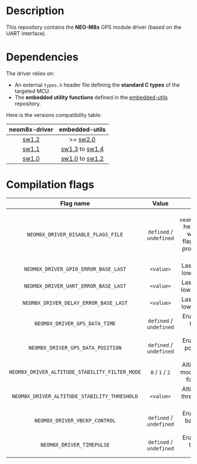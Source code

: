 # Description

This repository contains the **NEO-M8x** GPS module driver (based on the UART interface).

# Dependencies

The driver relies on:

* An external `types.h` header file defining the **standard C types** of the targeted MCU.
* The **embedded utility functions** defined in the [embedded-utils](https://github.com/Ludovic-Lesur/embedded-utils) repository.

Here is the versions compatibility table:

| **neom8x-driver** | **embedded-utils** |
|:---:|:---:|
| [sw1.2](https://github.com/Ludovic-Lesur/neom8x-driver/releases/tag/sw1.2) | >= [sw2.0](https://github.com/Ludovic-Lesur/embedded-utils/releases/tag/sw2.0) |
| [sw1.1](https://github.com/Ludovic-Lesur/neom8x-driver/releases/tag/sw1.1) | [sw1.3](https://github.com/Ludovic-Lesur/embedded-utils/releases/tag/sw1.3) to [sw1.4](https://github.com/Ludovic-Lesur/embedded-utils/releases/tag/sw1.4) |
| [sw1.0](https://github.com/Ludovic-Lesur/neom8x-driver/releases/tag/sw1.0) | [sw1.0](https://github.com/Ludovic-Lesur/embedded-utils/releases/tag/sw1.0) to [sw1.2](https://github.com/Ludovic-Lesur/embedded-utils/releases/tag/sw1.2) |

# Compilation flags

| **Flag name** | **Value** | **Description** |
|:---:|:---:|:---:|
| `NEOM8X_DRIVER_DISABLE_FLAGS_FILE` | `defined` / `undefined` | Disable the `neom8x_driver_flags.h` header file inclusion when compilation flags are given in the project settings or by command line. |
| `NEOM8X_DRIVER_GPIO_ERROR_BASE_LAST` | `<value>` | Last error base of the low level GPIO driver. |
| `NEOM8X_DRIVER_UART_ERROR_BASE_LAST` | `<value>` | Last error base of the low level UART driver. |
| `NEOM8X_DRIVER_DELAY_ERROR_BASE_LAST` | `<value>` | Last error base of the low level delay driver. |
| `NEOM8X_DRIVER_GPS_DATA_TIME` | `defined` / `undefined` | Enable or disable the time acquisition feature. |
| `NEOM8X_DRIVER_GPS_DATA_POSITION` | `defined` / `undefined` | Enable or disable the position acquisition feature. |
| `NEOM8X_DRIVER_ALTITUDE_STABILITY_FILTER_MODE` | `0` / `1` / `2` | Altitude stability filter mode: `0` = disabled `1` = fixed `2` = dynamic.|
| `NEOM8X_DRIVER_ALTITUDE_STABILITY_THRESHOLD` | `<value>` | Altitude stability filter threshold (used when mode is `1`).
| `NEOM8X_DRIVER_VBCKP_CONTROL` | `defined` / `undefined` | Enable or disable the backup voltage pin control. |
| `NEOM8X_DRIVER_TIMEPULSE` | `defined` / `undefined` | Enable or disable the timepulse signal control. |
